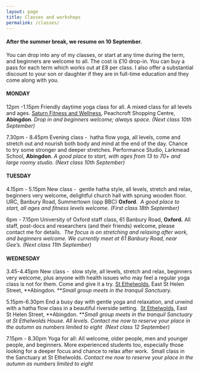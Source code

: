 ```yaml
---
layout: page
title: Classes and workshops
permalink: /classes/
---
```


#### After the summer break, we resume on 10 September.

You can drop into any of my classes, or start at any time during the term, and beginners are welcome to all. The cost is &pound;10 drop-in. You can buy a pass for each term which works out at &pound;8 per class. I also offer a substantial discount to your son or daughter if they are in full-time education and they come along with you.

#### **MONDAY**

12pm -1.15pm Friendly daytime yoga class for all. A mixed class for all levels and ages. [Saturn Fitness and Wellness](http://www.saturnfitness.co.uk/), Peachcroft Shopping Centre, **Abingdon**. *Drop in and beginners welcome; always space. (Next class 10th September)*

7.30pm - 8.45pm Evening class -&nbsp; hatha flow yoga, all levels, come and stretch out and nourish both body and mind at the end of the day. Chance to try some stronger and deeper stretches. Performance Studio, Larkmead School, **Abingdon**. *A good place to start, with ages from 13 to 70+ and large roomy studio. (Next class 10th September)*

#### **TUESDAY**

4.15pm - 5.15pm New class -&nbsp; gentle hatha style, all levels, stretch and relax, beginners very welcome, delightful church hall with sprung wooden floor. URC, Banbury Road, Summertown (opp BBC) **Oxford**.&nbsp; *A good place to start, all ages and fitness levels welcome. (First class 18th September)*

6pm - 7.15pm University of Oxford staff class, 61 Banbury Road, **Oxford.** All staff, post-docs and researchers (and their friends) welcome, please contact me for details.&nbsp; *The focus is on stretching and relaxing after work, and beginners welcome. We currently meet at 61 Banbury Road, near Gee’s. (Next class 11th September)*

#### **WEDNESDAY**

3.45-4.45pm New class -&nbsp; slow style, all levels, stretch and relax, beginners very welcome, plus anyone with health issues who may feel a regular yoga class is not for them. Come and give it a try. [St Ethelwolds](http://ethelwoldhouse.com/), East St Helen Street, **Abingdon.&nbsp;***Small group meets in the tranquil Sanctuary.*

5.15pm-6.30pm End a busy day with gentle yoga and relaxation, and unwind with a hatha flow class in a beautiful riverside setting.&nbsp; [St Ethelwolds](http://ethelwoldhouse.com/), East St Helen Street, **Abingdon.&nbsp;***Small group meets in the tranquil Sanctuary at St Ethelwolds House. All levels. Contact me now to reserve your place in the autumn as numbers limited to eight&nbsp; (Next class 12 September)*

7.15pm - 8.30pm Yoga for all: All welcome, older people, men and younger people, and beginners. More experienced students too, especially those looking for a deeper focus and chance to relax after work.&nbsp; Small class in the Sanctuary at St Ethelwolds. *Contact me now to reserve your place in the autumn as numbers limited to eight*

<br>&nbsp;